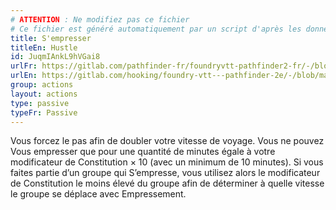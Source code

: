 ```yaml
---
# ATTENTION : Ne modifiez pas ce fichier
# Ce fichier est généré automatiquement par un script d'après les données du module Foundry VTT officiel et de sa traduction
title: S'empresser
titleEn: Hustle
id: JuqmIAnkL9hVGai8
urlFr: https://gitlab.com/pathfinder-fr/foundryvtt-pathfinder2-fr/-/blob/master/data/actions/JuqmIAnkL9hVGai8.htm
urlEn: https://gitlab.com/hooking/foundry-vtt---pathfinder-2e/-/blob/master/packs/data/actions.db/hustle.json
group: actions
layout: actions
type: passive
typeFr: Passive
---
```

Vous forcez le pas afin de doubler votre vitesse de voyage. Vous ne pouvez Vous empresser que pour une quantité de minutes égale à votre modificateur de Constitution &times; 10 (avec un minimum de 10 minutes). Si vous faites partie d’un groupe qui S’empresse, vous utilisez alors le modificateur de Constitution le moins élevé du groupe afin de déterminer à quelle vitesse le groupe se déplace avec Empressement.


